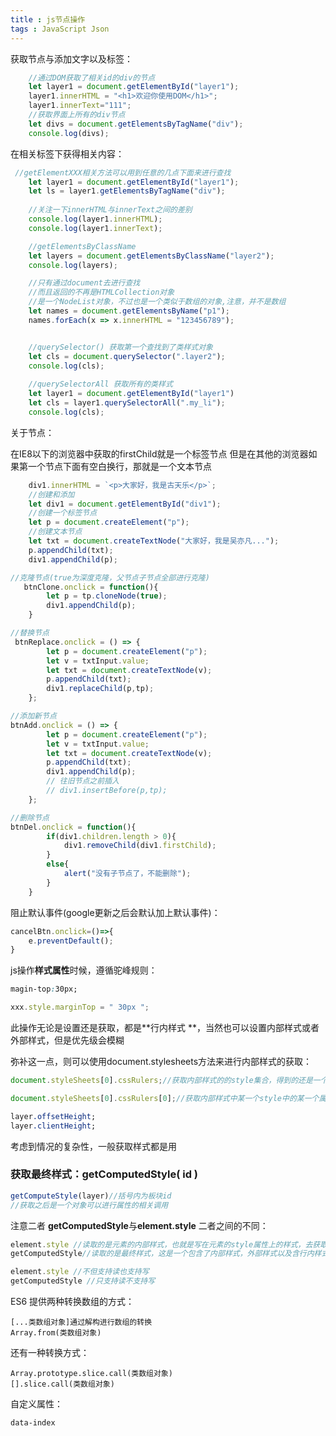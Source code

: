 ```yaml
---
title : js节点操作
tags : JavaScript Json
---
```


获取节点与添加文字以及标签：

```javascript
	//通过DOM获取了相关id的div的节点
    let layer1 = document.getElementById("layer1"); 
    layer1.innerHTML = "<h1>欢迎你使用DOM</h1>";
	layer1.innerText="111";
    //获取界面上所有的div节点
    let divs = document.getElementsByTagName("div");
    console.log(divs);
```

在相关标签下获得相关内容：

```javascript
 //getElementXXX相关方法可以用到任意的几点下面来进行查找
    let layer1 = document.getElementById("layer1"); 
    let ls = layer1.getElementsByTagName("div");
    
    //关注一下innerHTML与innerText之间的差别
    console.log(layer1.innerHTML);
    console.log(layer1.innerText);

    //getElementsByClassName
    let layers = document.getElementsByClassName("layer2");
    console.log(layers);

    //只有通过document去进行查找
    //而且返回的不再是HTMLCollection对象
    //是一个NodeList对象，不过也是一个类似于数组的对象,注意，并不是数组
    let names = document.getElementsByName("p1");
    names.forEach(x => x.innerHTML = "123456789");


    //querySelector() 获取第一个查找到了类样式对象
    let cls = document.querySelector(".layer2");
    console.log(cls);
    
    //querySelectorAll 获取所有的类样式
    let layer1 = document.getElementById("layer1")
    let cls = layer1.querySelectorAll(".my_li");
    console.log(cls);
```

关于节点：

 在IE8以下的浏览器中获取的firstChild就是一个标签节点
 但是在其他的浏览器如果第一个节点下面有空白换行，那就是一个文本节点

```javascript
 	div1.innerHTML = `<p>大家好，我是古天乐</p>`;
    //创建和添加
    let div1 = document.getElementById("div1");
    //创建一个标签节点
    let p = document.createElement("p");
    //创建文本节点
    let txt = document.createTextNode("大家好，我是吴亦凡...");
    p.appendChild(txt);
	div1.appendChild(p);	
```

```javascript
//克隆节点(true为深度克隆，父节点子节点全部进行克隆)
   btnClone.onclick = function(){
        let p = tp.cloneNode(true);
        div1.appendChild(p);
    }
```

```javascript
//替换节点
 btnReplace.onclick = () => {
        let p = document.createElement("p");
        let v = txtInput.value;
        let txt = document.createTextNode(v);
        p.appendChild(txt);
        div1.replaceChild(p,tp);
    };
```

```javascript
//添加新节点
btnAdd.onclick = () => {
        let p = document.createElement("p");
        let v = txtInput.value;
        let txt = document.createTextNode(v);
        p.appendChild(txt);
        div1.appendChild(p);
        // 往旧节点之前插入
        // div1.insertBefore(p,tp);
    };
```

```javascript
//删除节点
btnDel.onclick = function(){
        if(div1.children.length > 0){
            div1.removeChild(div1.firstChild);
        }
        else{
            alert("没有子节点了，不能删除");
        }
    }
```

阻止默认事件(google更新之后会默认加上默认事件)：

```javascript
cancelBtn.onclick=()=>{
    e.preventDefault();
}
```

js操作**样式属性**时候，遵循驼峰规则：

```css
magin-top:30px;
```

```javascript
xxx.style.marginTop = " 30px ";
```

此操作无论是设置还是获取，都是**行内样式 **，当然也可以设置内部样式或者外部样式，但是优先级会模糊

弥补这一点，则可以使用document.stylesheets方法来进行内部样式的获取：

```javascript
document.styleSheets[0].cssRulers;//获取内部样式的的style集合，得到的还是一个集合
```

```javascript
document.styleSheets[0].cssRulers[0];//获取内部样式中某一个style中的某一个属性
```

```css
layer.offsetHeight;
layer.clientHeight;
```

考虑到情况的复杂性，一般获取样式都是用

### 获取最终样式：getComputedStyle( id )

```javascript
getComputeStyle(layer)//括号内为板块id
//获取之后是一个对象可以进行属性的相关调用
```

注意二者 **getComputedStyle**与**element.style** 二者之间的不同：

```javascript
element.style //读取的是元素的内部样式，也就是写在元素的style属性上的样式，去获取时需要采取驼峰规则来代替 “-” 符号
getComputedStyle//读取的是最终样式，这是一个包含了内部样式，外部样式以及含行内样式的对象
```

```javascript
element.style //不但支持读也支持写
getComputedStyle //只支持读不支持写
```

ES6 提供两种转换数组的方式：

```
[...类数组对象]通过解构进行数组的转换
Array.from(类数组对象)
```

还有一种转换方式：

```
Array.prototype.slice.call(类数组对象)
[].slice.call(类数组对象)
```

自定义属性：

```
data-index
```

